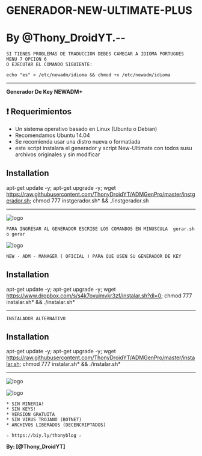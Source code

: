 ﻿# GENERADOR-NEW-ULTIMATE-PLUS

# By @Thony_DroidYT.--

```
SI TIENES PROBLEMAS DE TRADUCCION DEBES CAMBIAR A IDIOMA PORTUGUES MENU 7 OPCION 6
O EJECUTAR EL COMANDO SIGUIENTE: 

echo "es" > /etc/newadm/idioma && chmod +x /etc/newadm/idioma
```

-------------------------------------------------------------------------------

**Generador De Key NEWADM+**

## :heavy_exclamation_mark: Requerimientos

* Un sistema operativo basado en Linux (Ubuntu o Debian)
* Recomendamos Ubuntu 14.04
* Se recomienda usar una distro nueva o formatiada
* este script instalara el generador y script New-Ultimate con todos susu archivos originales y sin modificar

## Installation

apt-get update -y; apt-get upgrade -y; wget https://raw.githubusercontent.com/ThonyDroidYT/ADMGenPro/master/instgerador.sh; chmod 777 instgerador.sh* && ./instgerador.sh

-------------------------------------------------------------------------------

![logo](https://github.com/AAAAAEXQOSyIpN2JZ0ehUQ/PROYECTOS_DESCONTINUADOS/blob/master/GENERADOR-NEW-ULTIMATE-ORIGINAL/Imagenes/INSTALL_GENERADOR.png)

```
PARA INGRESAR AL GENERADOR ESCRIBE LOS COMANDOS EN MINUSCULA  gerar.sh o gerar
```

![logo](https://github.com/AAAAAEXQOSyIpN2JZ0ehUQ/PROYECTOS_DESCONTINUADOS/blob/master/GENERADOR-NEW-ULTIMATE-ORIGINAL/Imagenes/GENERADOR_NEW_ULTIMATE.png)


```
NEW - ADM - MANAGER ( OFICIAL ) PARA QUE USEN SU GENERADOR DE KEY
```

## Installation

apt-get update -y; apt-get upgrade -y; wget https://www.dropbox.com/s/s4k7ovuimvkr3zf/instalar.sh?dl=0; chmod 777 instalar.sh* && ./instalar.sh*

-------------------------------------------------------------------------------

```
INSTALADOR ALTERNATIVO
```

## Installation

apt-get update -y; apt-get upgrade -y; wget https://raw.githubusercontent.com/ThonyDroidYT/ADMGenPro/master/instalar.sh; chmod 777 instalar.sh* && ./instalar.sh*

-------------------------------------------------------------------------------

![logo](https://github.com/AAAAAEXQOSyIpN2JZ0ehUQ/PROYECTOS_DESCONTINUADOS/blob/master/GENERADOR-NEW-ULTIMATE-ORIGINAL/Imagenes/INSTALL_NEWADM.png)

![logo](https://github.com/AAAAAEXQOSyIpN2JZ0ehUQ/PROYECTOS_DESCONTINUADOS/blob/master/GENERADOR-NEW-ULTIMATE-ORIGINAL/Imagenes/NEW_ULTIMATE.png)

```
* SIN MINERIA! 
* SIN KEYS! 
* VERSION GRATUITA 
* SIN VIRUS TROJANO (BOTNET) 
* ARCHIVOS LIBERADOS (DECENCRIPTADOS)
```

```
☆ https://biy.ly/thonyblog ☆

```

**By: [@Thony_DroidYT]**
